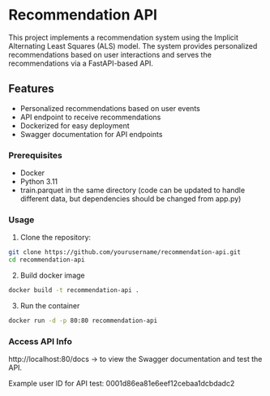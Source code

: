 # Recommendation API

This project implements a recommendation system using the Implicit Alternating Least Squares (ALS) model. The system provides personalized recommendations based on user interactions and serves the recommendations via a FastAPI-based API.

## Features

- Personalized recommendations based on user events
- API endpoint to receive recommendations
- Dockerized for easy deployment
- Swagger documentation for API endpoints

### Prerequisites

- Docker
- Python 3.11
- train.parquet in the same directory (code can be updated to handle different data, but dependencies should be changed from app.py)

### Usage

1. Clone the repository:

```bash
git clone https://github.com/yourusername/recommendation-api.git
cd recommendation-api
```

2. Build docker image

```bash
docker build -t recommendation-api .
```

3. Run the container

```bash
docker run -d -p 80:80 recommendation-api
```

### Access API Info

http://localhost:80/docs -> to view the Swagger documentation and test the API.

Example user ID for API test: 0001d86ea81e6eef12cebaa1dcbdadc2
